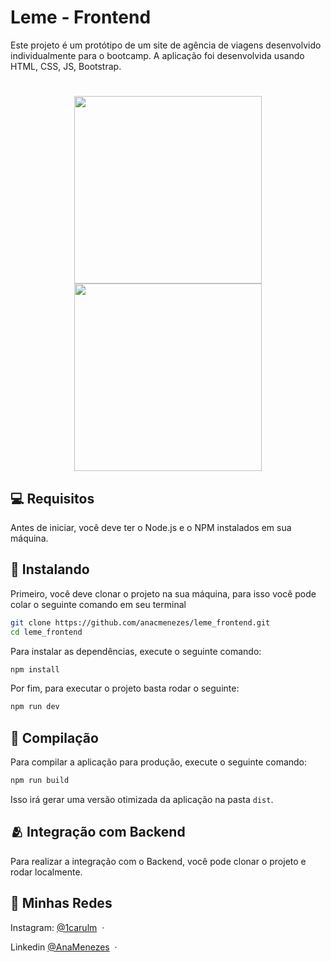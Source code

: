 <h1>Leme - Frontend</h1>

Este projeto é um protótipo de um site de agência de viagens desenvolvido individualmente para o bootcamp. 
A aplicação foi desenvolvida usando HTML, CSS, JS, Bootstrap.

<h1 align="center">
    <img src="./public/home (1).png.png" width="300"/>
    <img src="./public/home(2).png" width="300"/>
</h1>

## 💻 Requisitos

Antes de iniciar, você deve ter o Node.js e o NPM instalados em sua máquina.

## 🚀 Instalando

Primeiro, você deve clonar o projeto na sua máquina, para isso você
pode colar o seguinte comando em seu terminal

```bash
git clone https://github.com/anacmenezes/leme_frontend.git
cd leme_frontend
```

Para instalar as dependências, execute o seguinte comando:

```bash
npm install
```

Por fim, para executar o projeto basta rodar o seguinte:

```bash
npm run dev
```

## 🔧 Compilação

Para compilar a aplicação para produção, execute o seguinte comando:

```bash
npm run build
```
Isso irá gerar uma versão otimizada da aplicação na pasta `dist`.

## 🫂 Integração com Backend

Para realizar a integração com o Backend, você pode clonar o projeto e rodar localmente.

## 📱 Minhas Redes

Instagram: [@1carulm](https://www.instagram.com/1carulm/) &nbsp;&middot;&nbsp;

Linkedin [@AnaMenezes](https://www.linkedin.com/in/ana-menezes-882a8b257/) &nbsp;&middot;&nbsp;
